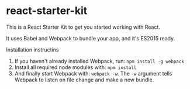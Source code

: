 # react-starter-kit

This is a React Starter Kit to get you started working with React.

It uses Babel and Webpack to bundle your app, and it's ES2015 ready.

Installation instructins

1. If you haven't already installed Webpack, run: ```npm install -g webpack```
2. Install all required node modules with: ```npm install```
3. And finally start Webpack with: ```webpack -w```. The ```-w``` argument tells Webpack to listen on file change and make a new bundle.